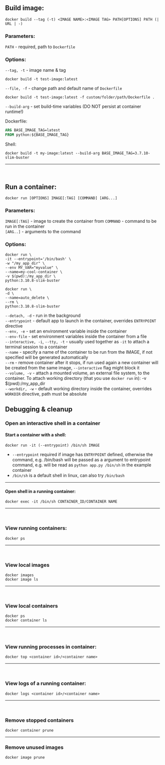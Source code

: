 ## Build image:
```
docker build --tag (-t) <IMAGE NAME>:<IMAGE TAG> PATH[OPTIONS] PATH (| URL | -)
```
### Parameters:
`PATH` - required, path to `Dockerfile`

### Options:

`--tag, -t` - image name & tag
```
docker build -t test-image:latest
```
`--file, -f` - change path and default name of `Dockerfile`
```
docker build -t test-image:latest -f custom/folder/path/Dockerfile .
```
`--build-arg` - set build-time variables (DO NOT persist at container runtime!)

Dockerfile:
```Dockerfile
ARG BASE_IMAGE_TAG=latest
FROM python:${BASE_IMAGE_TAG}
```
Shell:
```
docker build -t my-image:latest --build-arg BASE_IMAGE_TAG=3.7.10-slim-buster
```
---
<br>



## Run a container:
```
docker run [OPTIONS] IMAGE[:TAG] [COMMAND] [ARG...]
```
### Parameters:
`IMAGE[:TAG]` - image to create the container from
`COMMAND` - command to be run in the container \
`[ARG..]` - arguments to the command

### Options:
```
docker run \
-it --entrypoint='/bin/bash' \
-w "/my_app_dir" \
--env MY_VAR="myvalue" \
--name=my-cool-container \
-v $(pwd):/my_app_dir \
python:3.10.8-slim-buster
```
```
docker run \
-d \
--name=auto_delete \
--rm \
python:3.10.8-slim-buster
```
`--detach, -d` - run in the background \
`--entrypoint` - default app to launch in the container, overrides `ENTRYPOINT` directive \
`--env, -e` - set an environment variable inside the container \
`--env-file` - set environment variables inside the container from a file \
`--interactive, -i`, `--tty, -t` - usually used together as `-it` to attach a terminal session to a container \
`--name` - specify a name of the container to be run from the IMAGE, if not specified will be generated automatically \
`--rm` - remove container after it stops, if run used again a new container will be created from the same image, `--interactive` flag might block it \
`--volume, -v` - attach a mounted volume, an external file system, to the container. To attach working directory (that you use `docker run` in): -v $(pwd):/my_app_dir \
`--workdir, -w` - default working directory inside the container, overrides `WORKDIR` directive, path must be absolute

## Debugging & cleanup
### Open an interactive shell in a container

#### Start a container with a shell:
```
docker run -it (--entrypoint) /bin/sh IMAGE
```
* `--entrypoint` required if image has `ENTRYPOINT` defined, otherwise the command, e.g. /bin/bash will be passed as a argument to entrypoint command, e.g. will be read as `python app.py /bin/sh` in the example container
* `/bin/sh` is a default shell in linux, can also try `/bin/bash`

---
#### Open shell in a running container:
```
docker exec -it /bin/sh CONTAINER_ID/CONTAINER NAME
```
---
<br>

### View running containers:
```
docker ps
```
---
<br>

### View local images
```
docker images
docker image ls
```
---
<br>

### View local containers

```
docker ps
docker container ls
```
---
<br>

### View running processes in container:
```
docker top <container id>/<container name>
```
---
<br>

### View logs of a running container:
```
docker logs <container id>/<container name>
```
---
<br>

### Remove stopped containers
```
docker container prune
```
---

### Remove unused images
```
docker image prune
```